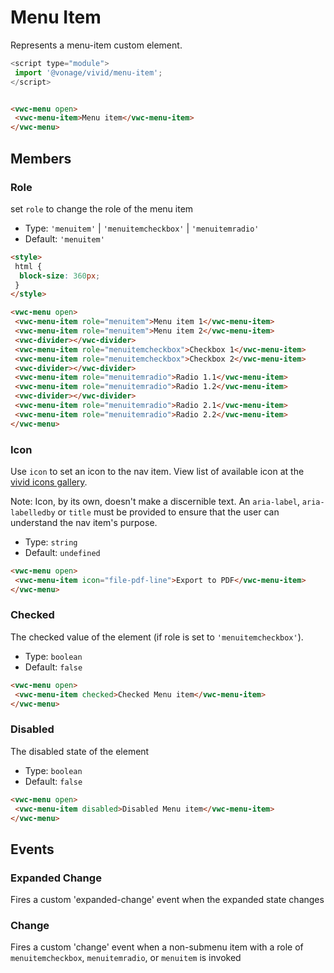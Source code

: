 # Menu Item

Represents a menu-item custom element.

```js
<script type="module">
 import '@vonage/vivid/menu-item';
</script>
```

```html preview

<vwc-menu open>
 <vwc-menu-item>Menu item</vwc-menu-item>
</vwc-menu>
```

## Members

### Role

set `role` to change the role of the menu item

- Type: `'menuitem'` | `'menuitemcheckbox'` | `'menuitemradio'`
- Default: `'menuitem'`

```html preview
<style>
 html { 
  block-size: 360px; 
 }
</style>

<vwc-menu open>
 <vwc-menu-item role="menuitem">Menu item 1</vwc-menu-item>
 <vwc-menu-item role="menuitem">Menu item 2</vwc-menu-item>
 <vwc-divider></vwc-divider>
 <vwc-menu-item role="menuitemcheckbox">Checkbox 1</vwc-menu-item>
 <vwc-menu-item role="menuitemcheckbox">Checkbox 2</vwc-menu-item>
 <vwc-divider></vwc-divider>
 <vwc-menu-item role="menuitemradio">Radio 1.1</vwc-menu-item>
 <vwc-menu-item role="menuitemradio">Radio 1.2</vwc-menu-item>
 <vwc-divider></vwc-divider>
 <vwc-menu-item role="menuitemradio">Radio 2.1</vwc-menu-item>
 <vwc-menu-item role="menuitemradio">Radio 2.2</vwc-menu-item>
</vwc-menu>
```

### Icon

Use `icon` to set an icon to the nav item.
View list of available icon at the [vivid icons gallery](https://icons.vivid.vonage.com).

Note: Icon, by its own, doesn't make a discernible text. An `aria-label`, `aria-labelledby` or `title` must be provided to ensure that the user can understand the nav item's purpose.

- Type: `string`
- Default: `undefined`

```html preview
<vwc-menu open>
 <vwc-menu-item icon="file-pdf-line">Export to PDF</vwc-menu-item>
</vwc-menu>
```

### Checked

The checked value of the element (if role is set to `'menuitemcheckbox'`).

- Type: `boolean`
- Default: `false`

```html preview
<vwc-menu open>
 <vwc-menu-item checked>Checked Menu item</vwc-menu-item>
</vwc-menu>
```

### Disabled

The disabled state of the element

- Type: `boolean`
- Default: `false`

```html preview
<vwc-menu open>
 <vwc-menu-item disabled>Disabled Menu item</vwc-menu-item>
</vwc-menu>
```

<!-- ### Expanded

The expanded state of the element

- Type: `boolean`
- Default: `false` -->

## Events

### Expanded Change

Fires a custom 'expanded-change' event when the expanded state changes

### Change

Fires a custom 'change' event when a non-submenu item with a role of `menuitemcheckbox`, `menuitemradio`, or `menuitem` is invoked

